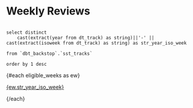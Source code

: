 # Weekly Reviews

```eligible_weeks

select distinct
    cast(extract(year from dt_track) as string)||'-' || cast(extract(isoweek from dt_track) as string) as str_year_iso_week

from `dbt_backstop`.`sst_tracks`

order by 1 desc
```

{#each eligible_weeks as ew}
    
[{ew.str_year_iso_week}](/weekly-review/{ew.str_year_iso_week})

{/each}